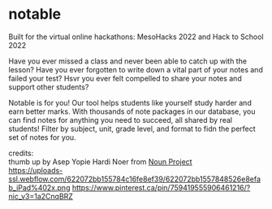 # notable
Built for the virtual online hackathons: MesoHacks 2022 and Hack to School 2022

Have you ever missed a class and never been able to catch up with the lesson?
Have you ever forgotten to write down a vital part of your notes and failed your test?
Hsvr you ever felt compelled to share your notes and support other students?

Notable is for you! Our tool helps students like yourself study harder and earn better marks. With thousands of note packages in our database, you can find notes for anything you need to succeed, all shared by real students! Filter by subject, unit, grade level, and format to fidn the perfect set of notes for you.

credits: <br>
thumb up by Asep Yopie Hardi Noer from <a href="https://thenounproject.com/browse/icons/term/thumb-up/" target="_blank" title="thumb up Icons">Noun Project</a><br>
https://uploads-ssl.webflow.com/622072bb155784c16fe8ef39/622072bb1557848526e8efab_iPad%402x.png
https://www.pinterest.ca/pin/759419555906461216/?nic_v3=1a2CnqBRZ
